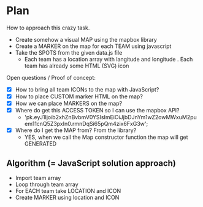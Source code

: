 # Plan

How to approach this crazy task.

- Create somehow a visual MAP using the mapbox library 
- Create a MARKER on the map for each TEAM using javascript
- Take the SPOTS from the given data.js file
  - Each team has a location array with langitude and longitude
  . Each team has already some HTML (SVG) icon


Open questions / Proof of concept:

- [X] How to bring all team ICONs to the map with JavaScript?
- [X] How to place CUSTOM marker HTML on the map?
- [X] How we can place MARKERS on the map?
- [X] Where do get this ACCESS TOKEN so I can use the mapbox API?
  - 'pk.eyJ1Ijoib2xhZnBvbmV0YSIsImEiOiJjbDJnYm1wZ2owMWxuM2puem11cnQ5Z3pxIn0.rmnDqSi65pQm4zix6FxG3w';
- [X] Where do I get the MAP from? From the library?
  - YES, when we call the Map constructor function the map will get GENERATED


## Algorithm (= JavaScript solution approach)

- Import team array
- Loop through team array
- For EACH team take LOCATION and ICON
- Create MARKER using location and ICON
